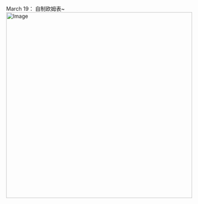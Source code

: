 
March 19：
自制欧姆表~
<img src="https://github.com/ZhenYoyo/Textile-Instrument-test/assets/138093070/c0d77a72-45eb-42f6-8a0e-3f845aaf83db" alt="Image" width="500" height="500">
